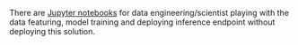 There are [Jupyter notebooks][notebook] for data engineering/scientist playing with the data featuring, model training and deploying inference endpoint without deploying this solution.

[notebook]: https://github.com/awslabs/realtime-fraud-detection-with-gnn-on-dgl/tree/main/src/sagemaker